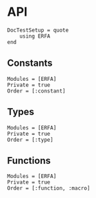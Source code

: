 # API

```@meta
DocTestSetup = quote
    using ERFA
end
```

## Constants

```@autodocs
Modules = [ERFA]
Private = true
Order = [:constant]
```

## Types

```@autodocs
Modules = [ERFA]
Private = true
Order = [:type]
```

## Functions

```@autodocs
Modules = [ERFA]
Private = true
Order = [:function, :macro]
```
